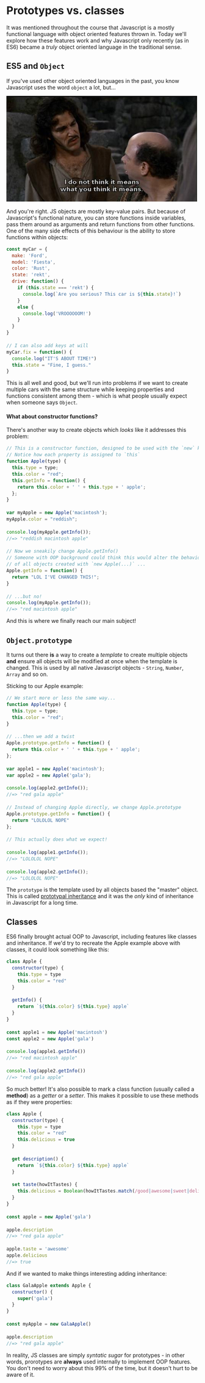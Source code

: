 # Prototypes vs. classes

It was mentioned throughout the course that Javascript is a mostly functional language with object oriented features thrown in. Today we'll explore how these features work and why Javascript only recently (as in ES6) became a _truly_ object oriented language in the traditional sense.

## ES5 and `Object`

If you've used other object oriented languages in the past, you know Javascript uses the word `object` a lot, but...

![](inconceivable.jpg)

And you're right. JS objects are mostly key-value pairs. But because of Javascript's functional nature, you can store functions inside variables, pass them around as arguments and return functions from other functions. One of the many side effects of this behaviour is the ability to store functions within objects:

```js
const myCar = {
  make: 'Ford',
  model: 'Fiesta',
  color: 'Rust',
  state: 'rekt',
  drive: function() {
    if (this.state === 'rekt') {
      console.log(`Are you serious? This car is ${this.state}!`)
    }
    else {
      console.log('VROOOOOOM!')
    }
  }
}

// I can also add keys at will
myCar.fix = function() {
  console.log("IT'S ABOUT TIME!")
  this.state = "Fine, I guess."
}
```

This is all well and good, but we'll run into problems if we want to create multiple cars with the same structure while keeping properties and functions consistent among them - which is what people usually expect when someone says `Object`.

#### What about constructor functions?

There's another way to create objects which _looks_ like it addresses this problem:

```js
// This is a constructor function, designed to be used with the `new` keyword.
// Notice how each property is assigned to `this`
function Apple(type) {
  this.type = type;
  this.color = "red";
  this.getInfo = function() {
    return this.color + ' ' + this.type + ' apple';
  };
}

var myApple = new Apple('macintosh');
myApple.color = "reddish";

console.log(myApple.getInfo());
//=> "reddish macintosh apple"

// Now we sneakily change Apple.getInfo()
// Someone with OOP background could think this would alter the behaviour
// of all objects created with `new Apple(...)` ...
Apple.getInfo = function() {
  return "LOL I'VE CHANGED THIS!";
}

// ...but no!
console.log(myApple.getInfo());
//=> "red macintosh apple"
```

And this is where we finally reach our main subject!

## `Object.prototype`

It turns out there **is** a way to create a _template_ to create multiple objects **and** ensure all objects will be modified at once when the template is changed. This is used by all native Javascript objects - `String`, `Number`, `Array` and so on.

Sticking to our Apple example:

```js
// We start more or less the same way...
function Apple(type) {
  this.type = type;
  this.color = "red";
}

// ...then we add a twist
Apple.prototype.getInfo = function() {
  return this.color + ' ' + this.type + ' apple';
};

var apple1 = new Apple('macintosh');
var apple2 = new Apple('gala');

console.log(apple2.getInfo());
//=> "red gala apple"

// Instead of changing Apple directly, we change Apple.prototype
Apple.prototype.getInfo = function() {
  return "LOLOLOL NOPE"
};

// This actually does what we expect!

console.log(apple1.getInfo());
//=> "LOLOLOL NOPE"

console.log(apple2.getInfo());
//=> "LOLOLOL NOPE"
```

The `prototype` is the template used by all objects based the "master" object. This is called [prototypal inheritance](https://developer.mozilla.org/en-US/docs/Web/JavaScript/Inheritance_and_the_prototype_chain) and it was the _only_ kind of inheritance in Javascript for a long time.

## Classes

ES6 finally brought actual OOP to Javascript, including features like classes and inheritance. If we'd try to recreate the Apple example above with classes, it could look something like this:

```js
class Apple {
  constructor(type) {
    this.type = type
    this.color = "red"
  }

  getInfo() {
    return `${this.color} ${this.type} apple`
  }
}

const apple1 = new Apple('macintosh')
const apple2 = new Apple('gala')

console.log(apple1.getInfo())
//=> "red macintosh apple"

console.log(apple2.getInfo())
//=> "red gala apple"
```

So much better! It's also possible to mark a class function (usually called a **method**) as a _getter_ or a _setter_. This makes it possible to use these methods as if they were properties:

```js
class Apple {
  constructor(type) {
    this.type = type
    this.color = "red"
    this.delicious = true
  }

  get description() {
    return `${this.color} ${this.type} apple`
  }

  set taste(howItTastes) {
    this.delicious = Boolean(howItTastes.match(/good|awesome|sweet|delicions/i))
  }
}

const apple = new Apple('gala')

apple.description
//=> "red gala apple"

apple.taste = 'awesome'
apple.delicious
//=> true
```

And if we wanted to make things interesting adding inheritance:

```js
class GalaApple extends Apple {
  constructor() {
    super('gala')
  }
}

const myApple = new GalaApple()

apple.description
//=> "red gala apple"
```

In reality, JS classes are simply _syntatic sugar_ for prototypes - in other words, prorotypes are **always** used internally to implement OOP features. You don't need to worry about this 99% of the time, but it doesn't hurt to be aware of it.
